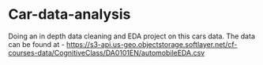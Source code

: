 # Car-data-analysis
Doing an in depth data cleaning and EDA project on this cars data.
The data can be found at - https://s3-api.us-geo.objectstorage.softlayer.net/cf-courses-data/CognitiveClass/DA0101EN/automobileEDA.csv
